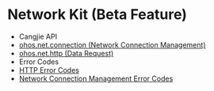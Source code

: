 # Network Kit (Beta Feature)

- Cangjie API
- [ohos.net.connection (Network Connection Management)](cj-apis-net-connection.md)
- [ohos.net.http (Data Request)](cj-apis-net-http.md)
- Error Codes
- [HTTP Error Codes](../../../source_en/errorcodes/cj-errorcode-net-http.md)
- [Network Connection Management Error Codes](../../../source_en/errorcodes/cj-errorcode-net-connection.md)